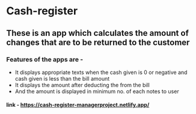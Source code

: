 # Cash-register

## These is an app which calculates the amount of changes that are to be returned to the customer

### Features of the apps are -

- It displays appropriate texts when the cash given is 0 or negative and cash given is less than the bill amount
- It displays the amount after deducting the from the bill
- And the amount is displayed in minimum no. of each notes to user

#### link - https://cash-register-managerproject.netlify.app/
